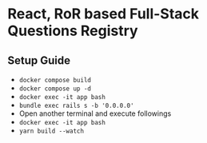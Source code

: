 # React, RoR based Full-Stack Questions Registry

## Setup Guide

- `docker compose build`
- `docker compose up -d`
- `docker exec -it app bash`
- `bundle exec rails s -b '0.0.0.0'`
- Open another terminal and execute followings
- `docker exec -it app bash`
- `yarn build --watch`
